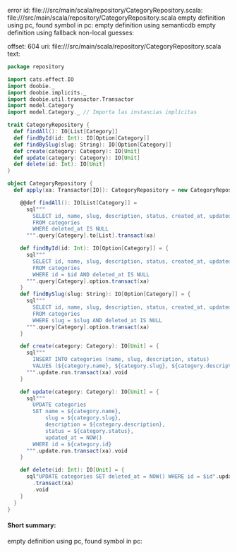 error id: file://<WORKSPACE>/src/main/scala/repository/CategoryRepository.scala:
file://<WORKSPACE>/src/main/scala/repository/CategoryRepository.scala
empty definition using pc, found symbol in pc: 
empty definition using semanticdb
empty definition using fallback
non-local guesses:

offset: 604
uri: file://<WORKSPACE>/src/main/scala/repository/CategoryRepository.scala
text:
```scala
package repository

import cats.effect.IO
import doobie._
import doobie.implicits._
import doobie.util.transactor.Transactor
import model.Category
import model.Category._ // Importa las instancias implícitas

trait CategoryRepository {
  def findAll(): IO[List[Category]]
  def findById(id: Int): IO[Option[Category]]
  def findBySlug(slug: String): IO[Option[Category]]
  def create(category: Category): IO[Unit]
  def update(category: Category): IO[Unit]
  def delete(id: Int): IO[Unit]
}

object CategoryRepository {
  def apply(xa: Transactor[IO]): CategoryRepository = new CategoryRepository {

    @@def findAll(): IO[List[Category]] =
      sql"""
        SELECT id, name, slug, description, status, created_at, updated_at, deleted_at
        FROM categories
        WHERE deleted_at IS NULL
      """.query[Category].to[List].transact(xa)

    def findById(id: Int): IO[Option[Category]] = {
      sql"""
        SELECT id, name, slug, description, status, created_at, updated_at, deleted_at 
        FROM categories 
        WHERE id = $id AND deleted_at IS NULL
      """.query[Category].option.transact(xa)
    }
    def findBySlug(slug: String): IO[Option[Category]] = {
      sql"""
        SELECT id, name, slug, description, status, created_at, updated_at, deleted_at 
        FROM categories 
        WHERE slug = $slug AND deleted_at IS NULL
      """.query[Category].option.transact(xa)
    }

    def create(category: Category): IO[Unit] = {
      sql"""
        INSERT INTO categories (name, slug, description, status)
        VALUES (${category.name}, ${category.slug}, ${category.description}, ${category.status})
      """.update.run.transact(xa).void
    }

    def update(category: Category): IO[Unit] = {
      sql"""
        UPDATE categories
        SET name = ${category.name}, 
            slug = ${category.slug}, 
            description = ${category.description}, 
            status = ${category.status},
            updated_at = NOW()
        WHERE id = ${category.id}
      """.update.run.transact(xa).void
    }

    def delete(id: Int): IO[Unit] = {
      sql"UPDATE categories SET deleted_at = NOW() WHERE id = $id".update.run
        .transact(xa)
        .void
    }
  }
}

```


#### Short summary: 

empty definition using pc, found symbol in pc: 